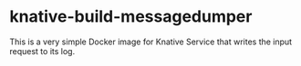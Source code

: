 # knative-build-messagedumper
This is a very simple Docker image for Knative Service that writes the input request to its log.
